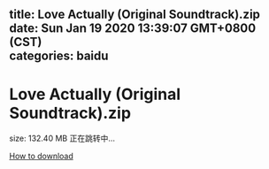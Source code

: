 
title: Love Actually (Original Soundtrack).zip
date: Sun Jan 19 2020 13:39:07 GMT+0800 (CST)    
categories: baidu
---

# Love Actually (Original Soundtrack).zip
size: 132.40 MB
 正在跳转中...
 

[How to download](https://bpcam.bemobtrk.com/go/2ceec3aa-1ca2-46d6-b9ff-aaa5c184517c?jno=3213)